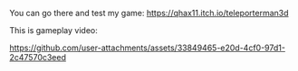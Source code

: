 You can go there and test my game:
https://qhax11.itch.io/teleporterman3d

This is gameplay video: 



https://github.com/user-attachments/assets/33849465-e20d-4cf0-97d1-2c47570c3eed

